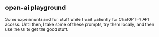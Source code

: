 ## open-ai playground

Some experiments and fun stuff while I wait patiently for ChatGPT-4 API access. Until then, I take some of these prompts, try them locally, and then use the UI to get the good stuff.
